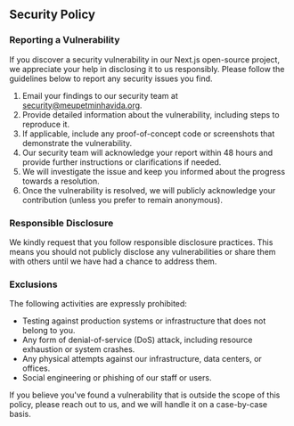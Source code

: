 ## Security Policy

### Reporting a Vulnerability

If you discover a security vulnerability in our Next.js open-source project, we appreciate your help in disclosing it to us responsibly. Please follow the guidelines below to report any security issues you find.

1. Email your findings to our security team at security@meupetminhavida.org.
2. Provide detailed information about the vulnerability, including steps to reproduce it.
3. If applicable, include any proof-of-concept code or screenshots that demonstrate the vulnerability.
4. Our security team will acknowledge your report within 48 hours and provide further instructions or clarifications if needed.
5. We will investigate the issue and keep you informed about the progress towards a resolution.
6. Once the vulnerability is resolved, we will publicly acknowledge your contribution (unless you prefer to remain anonymous).

### Responsible Disclosure

We kindly request that you follow responsible disclosure practices. This means you should not publicly disclose any vulnerabilities or share them with others until we have had a chance to address them.

### Exclusions

The following activities are expressly prohibited:

-   Testing against production systems or infrastructure that does not belong to you.
-   Any form of denial-of-service (DoS) attack, including resource exhaustion or system crashes.
-   Any physical attempts against our infrastructure, data centers, or offices.
-   Social engineering or phishing of our staff or users.

If you believe you've found a vulnerability that is outside the scope of this policy, please reach out to us, and we will handle it on a case-by-case basis.
